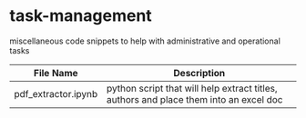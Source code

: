 # task-management
miscellaneous code snippets to help with administrative and operational tasks

| File Name | Description |
|----------|---------|
| pdf_extractor.ipynb| python script that will help extract titles, authors and place them into an excel doc|

